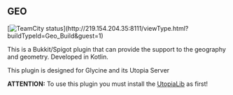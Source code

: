 GEO
-
[![TeamCity status](http://219.154.204.35:8111/app/rest/builds/buildType:(id:Geo_Build)/statusIcon.svg)](http://219.154.204.35:8111/viewType.html?buildTypeId=Geo_Build&guest=1)

This is a Bukkit/Spigot plugin that can provide the support to the geography and geometry. Developed in Kotlin.

This plugin is designed for Glycine and its Utopia Server

**ATTENTION:** To use this plugin you must install the [UtopiaLib](https://gitlab.com/glycine/utopialib) as first!
